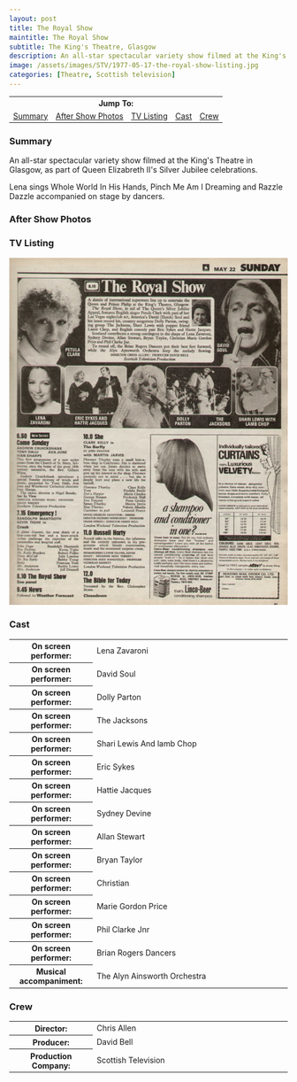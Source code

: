 ```yaml
---
layout: post
title: The Royal Show
maintitle: The Royal Show
subtitle: The King's Theatre, Glasgow
description: An all-star spectacular variety show filmed at the King's Theatre in Glasgow, as part of Queen Elizabreth II's Silver Jubilee celebrations.
image: /assets/images/STV/1977-05-17-the-royal-show-listing.jpg
categories: [Theatre, Scottish television]
---
```


 <table>
<tr align="center">
<th colspan="5">Jump To:</th>
</tr>
<tr align="center">
<td><a href="#summary">Summary</a></td>
<td><a href="#after-show-photos">After Show Photos</a></td>
<td><a href="#tv-listing">TV Listing</a></td>
<td><a href="#cast">Cast</a></td>
<td><a href="#crew">Crew</a></td>
</tr>
</table>

### Summary
An all-star spectacular variety show filmed at the King's Theatre in Glasgow, as part of Queen Elizabreth II's Silver Jubilee celebrations.

Lena sings Whole World In His Hands, Pinch Me Am I Dreaming and Razzle Dazzle accompanied on stage by dancers.

### After Show Photos

### TV Listing
![](/assets/images/STV/1977-05-17-the-royal-show-listing.jpg)

### Cast
<table>
<tr><th style="width:30%;">On screen performer: </th><td style="width:70%;">Lena Zavaroni</td></tr>
<tr><th>On screen performer: </th><td>David Soul</td></tr>
<tr><th>On screen performer: </th><td>Dolly Parton</td></tr>
<tr><th>On screen performer: </th><td>The Jacksons</td></tr>
<tr><th>On screen performer: </th><td>Shari Lewis And lamb Chop</td></tr>
<tr><th>On screen performer: </th><td>Eric Sykes</td></tr>
<tr><th>On screen performer: </th><td>Hattie Jacques</td></tr>
<tr><th>On screen performer: </th><td>Sydney Devine</td></tr>
<tr><th>On screen performer: </th><td>Allan Stewart</td></tr>
<tr><th>On screen performer: </th><td>Bryan Taylor</td></tr>
<tr><th>On screen performer: </th><td>Christian</td></tr>
<tr><th>On screen performer: </th><td>Marie Gordon Price</td></tr>
<tr><th>On screen performer: </th><td>Phil Clarke Jnr</td></tr>
<tr><th>On screen performer: </th><td>Brian Rogers Dancers</td></tr>
<tr><th>Musical accompaniment:</th><td>The Alyn Ainsworth Orchestra</td></tr>
</table>

### Crew
<table>
<tr><th style="width:30%;">Director:</th><td style="width:70%;">Chris Allen</td></tr>
<tr><th>Producer:</th><td>David Bell</td></tr>
<tr><th>Production Company:</th><td>Scottish Television</td></tr>
</table>

<style>
.dt-published {display: none;}
.post-meta:after {content: "The Show Took Place On The 17 May 1977 And Recorded For Broadcast On The 22 May 1977";}
.height-adjust1 {width:auto; height:350px;}
.height-adjust2 {width:auto; height:307px;}
</style>

